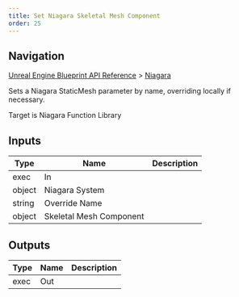 ```yaml
---
title: Set Niagara Skeletal Mesh Component
order: 25
---
```

## Navigation

[Unreal Engine Blueprint API Reference](https://dev.epicgames.com/documentation/en-us/unreal-engine/BlueprintAPI) > [Niagara](https://dev.epicgames.com/documentation/en-us/unreal-engine/BlueprintAPI/Niagara)

Sets a Niagara StaticMesh parameter by name, overriding locally if necessary.

Target is Niagara Function Library

## Inputs

| Type | Name | Description |
| --- | --- | --- |
| exec | In |  |
| object | Niagara System |  |
| string | Override Name |  |
| object | Skeletal Mesh Component |  |

## Outputs

| Type | Name | Description |
| --- | --- | --- |
| exec | Out |  |
